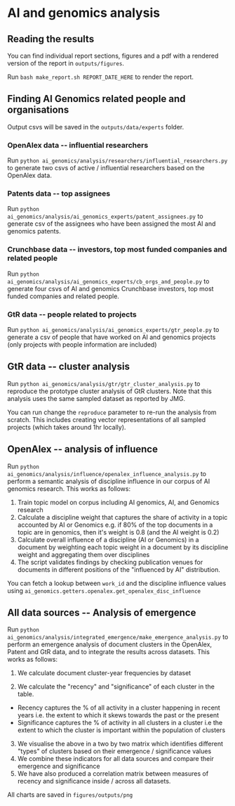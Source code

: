 # AI and genomics analysis

## Reading the results

You can find individual report sections, figures and a pdf with a rendered version of the report in `outputs/figures`.

Run `bash make_report.sh REPORT_DATE_HERE` to render the report.

## Finding AI Genomics related people and organisations

Output csvs will be saved in the `outputs/data/experts` folder.

### OpenAlex data -- influential researchers

Run `python ai_genomics/analysis/researchers/influential_researchers.py` to generate two csvs of active / influential researchers based on the OpenAlex data.

### Patents data -- top assignees

Run `python ai_genomics/analysis/ai_genomics_experts/patent_assignees.py` to generate csv of the assignees who have been assigned the most AI and genomics patents.

### Crunchbase data -- investors, top most funded companies and related people

Run `python ai_genomics/analysis/ai_genomics_experts/cb_orgs_and_people.py` to generate four csvs of AI and genomics Crunchbase investors, top most funded companies and related people.

### GtR data -- people related to projects

Run `python ai_genomics/analysis/ai_genomics_experts/gtr_people.py` to generate a csv of people that have worked on AI and genomics projects (only projects with people information are included)

## GtR data -- cluster analysis

Run `python ai_genomics/analysis/gtr/gtr_cluster_analysis.py` to reproduce the prototype cluster analysis of GtR clusters. Note that this analysis uses the same sampled dataset as reported by JMG.

You can run change the `reproduce` parameter to re-run the analysis from scratch. This includes creating vector representations of all sampled projects (which takes around 1hr locally).

## OpenAlex -- analysis of influence

Run `python ai_genomics/analysis/influence/openalex_influence_analysis.py` to perform a semantic analysis of discipline influence in our corpus of AI genomics research. This works as follows:

1. Train topic model on corpus including AI genomics, AI, and Genomics research
2. Calculate a discipline weight that captures the share of activity in a topic accounted by AI or Genomics e.g. if 80% of the top documents in a topic are in genomics, then it's weight is 0.8 (and the AI weight is 0.2)
3. Calculate overall influence of a discipline (AI or Genomics) in a document by weighting each topic weight in a document by its discipline weight and aggregating them over disciplines
4. The script validates findings by checking publication venues for documents in different positions of the "influenced by AI" distribution.

You can fetch a lookup between `work_id` and the discipline influence values using `ai_genomics.getters.openalex.get_openalex_disc_influence`

## All data sources -- Analysis of emergence

Run `python ai_genomics/analysis/integrated_emergence/make_emergence_analysis.py` to perform an emergence analysis of document clusters in the OpenAlex, Patent and GtR data, and to integrate the results across datasets. This works as follows:

1. We calculate document cluster-year frequencies by dataset

2. We calculate the "recency" and "significance" of each cluster in the table.

- Recency captures the % of all activity in a cluster happening in recent years i.e. the extent to which it skews towards the past or the present
- Significance captures the % of activity in all clusters in a cluster i.e the extent to which the cluster is important within the population of clusters

3. We visualise the above in a two by two matrix which identifies different "types" of clusters based on their emergence / significance values
4. We combine these indicators for all data sources and compare their emergence and significance
5. We have also produced a correlation matrix between measures of recency and significance inside / across all datasets.

All charts are saved in `figures/outputs/png`
